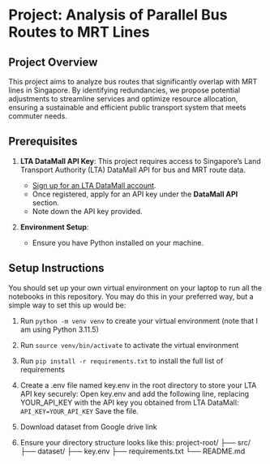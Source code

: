 # Project: Analysis of Parallel Bus Routes to MRT Lines

## Project Overview
This project aims to analyze bus routes that significantly overlap with MRT lines in Singapore. By identifying redundancies, we propose potential adjustments to streamline services and optimize resource allocation, ensuring a sustainable and efficient public transport system that meets commuter needs.

## Prerequisites
1. **LTA DataMall API Key**: This project requires access to Singapore’s Land Transport Authority (LTA) DataMall API for bus and MRT route data. 
   - [Sign up for an LTA DataMall account](https://www.mytransport.sg/content/mytransport/home/dataMall.html).
   - Once registered, apply for an API key under the **DataMall API** section.
   - Note down the API key provided.

2. **Environment Setup**:
   - Ensure you have Python installed on your machine.

## Setup Instructions

You should set up your own virtual environment on your laptop to run all the notebooks in this repository. You may do this in your preferred way, but a simple way to set this up would be:

1. Run `python -m venv venv` to create your virtual environment (note that I am using Python 3.11.5)
2. Run `source venv/bin/activate` to activate the virtual environment
3. Run `pip install -r requirements.txt` to install the full list of requirements

4. Create a .env file named key.env in the root directory to store your LTA API key securely:
    Open key.env and add the following line, replacing YOUR_API_KEY with the API key you obtained from LTA DataMall:
`API_KEY=YOUR_API_KEY`
    Save the file.
5. Download dataset from Google drive link
6. Ensure your directory structure looks like this:
   project-root/
├── src/
├── dataset/
├── key.env
├── requirements.txt
└── README.md

